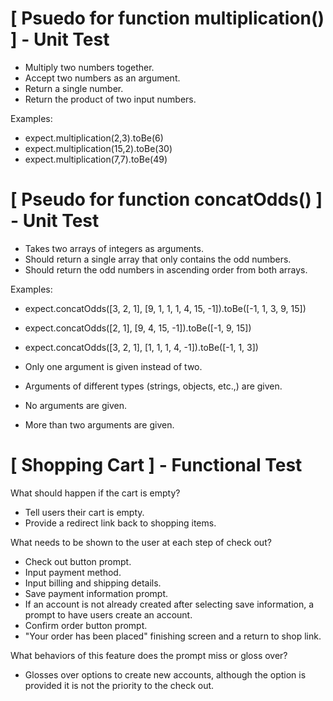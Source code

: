 # [ Psuedo for function multiplication() ] - Unit Test
- Multiply two numbers together.
- Accept two numbers as an argument.
- Return a single number.
- Return the product of two input numbers.

Examples:
- expect.multiplication(2,3).toBe(6)
- expect.multiplication(15,2).toBe(30)
- expect.multiplication(7,7).toBe(49)

# [ Pseudo for function concatOdds() ] - Unit Test
- Takes two arrays of integers as arguments.
- Should return a single array that only contains the odd numbers.
- Should return the odd numbers in ascending order from both arrays.

Examples:
- expect.concatOdds([3, 2, 1], [9, 1, 1, 1, 4, 15, -1]).toBe([-1, 1, 3, 9, 15])
- expect.concatOdds([2, 1], [9, 4, 15, -1]).toBe([-1, 9, 15])
- expect.concatOdds([3, 2, 1], [1, 1, 1, 4, -1]).toBe([-1, 1, 3])

- Only one argument is given instead of two.
- Arguments of different types (strings, objects, etc.,) are given.
- No arguments are given.
- More than two arguments are given.

# [ Shopping Cart ] - Functional Test

What should happen if the cart is empty?
- Tell users their cart is empty.
- Provide a redirect link back to shopping items.

What needs to be shown to the user at each step of check out?
- Check out button prompt.
- Input payment method.
- Input billing and shipping details.
- Save payment information prompt.
- If an account is not already created after selecting save information, a prompt to have users create an account.
- Confirm order button prompt.
- "Your order has been placed" finishing screen and a return to shop link.

What behaviors of this feature does the prompt miss or gloss over?
- Glosses over options to create new accounts, although the option is provided it is not the priority to the check out.